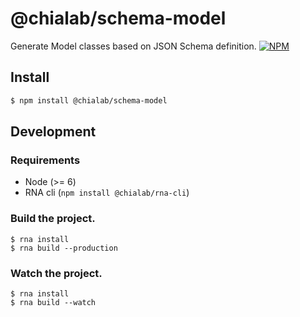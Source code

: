 # @chialab/schema-model

Generate Model classes based on JSON Schema definition.
[![NPM](https://img.shields.io/npm/v/@chialab/schema-model.svg)](https://www.npmjs.com/package/@chialab/schema-model)

## Install

```sh
$ npm install @chialab/schema-model
```

## Development
### Requirements

* Node (>= 6)
* RNA cli (`npm install @chialab/rna-cli`)


### Build the project.

```
$ rna install
$ rna build --production
```

### Watch the project.
```
$ rna install
$ rna build --watch
```
